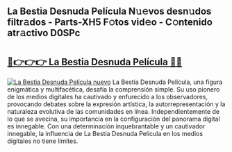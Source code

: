## La Bestia Desnuda Película N𝚞𝚎vos desn𝚞dos filtr𝚊dos - Parts-XH5 F𝚘tos vid𝚎o - C𝚘ntenido atr𝚊ctivo D0SPc

# <h2><a href="http://mb1wf5.tromn.icu/?c=La+Bestia+Desnuda+Pel%c3%adcula">🔗👉👉👉 La Bestia Desnuda Película 🔗🔗</a></h2>

[![La Bestia Desnuda Película nuevo](https://i.imgur.com/pEAQMta.gif)](http://mb1wf5.tromn.icu/?c=La+Bestia+Desnuda+Pel%c3%adcula)
La Bestia Desnuda Película, una figura enigmática y multifacética, desafía la comprensión simple. Su uso pionero de los medios digitales ha cautivado y enfurecido a los observadores, provocando debates sobre la expresión artística, la autorrepresentación y la naturaleza evolutiva de las comunidades en línea. Independientemente de lo que se avecina, su importancia en la configuración del panorama digital es innegable. Con una determinación inquebrantable y un cautivador innegable, la influencia de La Bestia Desnuda Película en los medios digitales no tiene límites.
